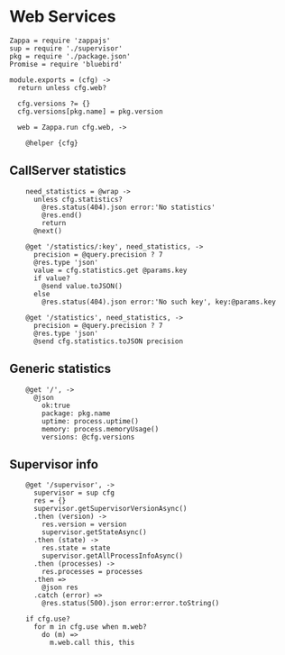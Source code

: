 Web Services
============

    Zappa = require 'zappajs'
    sup = require './supervisor'
    pkg = require './package.json'
    Promise = require 'bluebird'

    module.exports = (cfg) ->
      return unless cfg.web?

      cfg.versions ?= {}
      cfg.versions[pkg.name] = pkg.version

      web = Zappa.run cfg.web, ->

        @helper {cfg}

CallServer statistics
---------------------

        need_statistics = @wrap ->
          unless cfg.statistics?
            @res.status(404).json error:'No statistics'
            @res.end()
            return
          @next()

        @get '/statistics/:key', need_statistics, ->
          precision = @query.precision ? 7
          @res.type 'json'
          value = cfg.statistics.get @params.key
          if value?
            @send value.toJSON()
          else
            @res.status(404).json error:'No such key', key:@params.key

        @get '/statistics', need_statistics, ->
          precision = @query.precision ? 7
          @res.type 'json'
          @send cfg.statistics.toJSON precision

Generic statistics
------------------

        @get '/', ->
          @json
            ok:true
            package: pkg.name
            uptime: process.uptime()
            memory: process.memoryUsage()
            versions: @cfg.versions

Supervisor info
---------------

        @get '/supervisor', ->
          supervisor = sup cfg
          res = {}
          supervisor.getSupervisorVersionAsync()
          .then (version) ->
            res.version = version
            supervisor.getStateAsync()
          .then (state) ->
            res.state = state
            supervisor.getAllProcessInfoAsync()
          .then (processes) ->
            res.processes = processes
          .then =>
            @json res
          .catch (error) =>
            @res.status(500).json error:error.toString()

        if cfg.use?
          for m in cfg.use when m.web?
            do (m) =>
              m.web.call this, this
